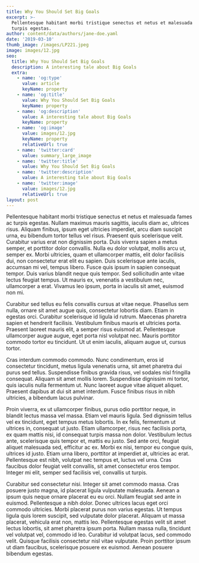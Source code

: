 ```yaml
---
title: Why You Should Set Big Goals
excerpt: >-
  Pellentesque habitant morbi tristique senectus et netus et malesuada fames ac
  turpis egestas.
author: content/data/authors/jane-doe.yaml
date: '2019-03-10'
thumb_image: /images/LP221.jpeg
image: images/12.jpg
seo:
  title: Why You Should Set Big Goals
  description: A interesting tale about Big Goals
  extra:
    - name: 'og:type'
      value: article
      keyName: property
    - name: 'og:title'
      value: Why You Should Set Big Goals
      keyName: property
    - name: 'og:description'
      value: A interesting tale about Big Goals
      keyName: property
    - name: 'og:image'
      value: images/12.jpg
      keyName: property
      relativeUrl: true
    - name: 'twitter:card'
      value: summary_large_image
    - name: 'twitter:title'
      value: Why You Should Set Big Goals
    - name: 'twitter:description'
      value: A interesting tale about Big Goals
    - name: 'twitter:image'
      value: images/12.jpg
      relativeUrl: true
layout: post
---
```


Pellentesque habitant morbi tristique senectus et netus et malesuada fames ac turpis egestas. Nullam maximus mauris sagittis, iaculis diam ac, ultrices risus. Aliquam finibus, ipsum eget ultricies imperdiet, arcu diam suscipit urna, eu bibendum tortor tellus vel risus. Praesent quis scelerisque velit. Curabitur varius erat non dignissim porta. Duis viverra sapien a metus semper, et porttitor dolor convallis. Nulla eu dolor volutpat, mollis arcu ut, semper ex. Morbi ultricies, quam et ullamcorper mattis, elit dolor facilisis dui, non consectetur erat elit eu sapien. Duis scelerisque ante iaculis, accumsan mi vel, tempus libero. Fusce quis ipsum in sapien consequat tempor. Duis varius blandit neque quis tempor. Sed sollicitudin ante vitae lectus feugiat tempus. Ut mauris ex, venenatis a vestibulum nec, ullamcorper a erat. Vivamus leo ipsum, porta in iaculis sit amet, euismod non mi.

Curabitur sed tellus eu felis convallis cursus at vitae neque. Phasellus sem nulla, ornare sit amet augue quis, consectetur lobortis diam. Etiam in egestas orci. Curabitur scelerisque id ligula id rutrum. Maecenas pharetra sapien et hendrerit facilisis. Vestibulum finibus mauris et ultricies porta. Praesent laoreet mauris elit, a semper risus euismod at. Pellentesque ullamcorper augue augue, eget porta nisl volutpat nec. Mauris porttitor commodo tortor eu tincidunt. Ut ut enim iaculis, aliquam augue ut, cursus tortor.

Cras interdum commodo commodo. Nunc condimentum, eros id consectetur tincidunt, metus ligula venenatis urna, sit amet pharetra dui purus sed tellus. Suspendisse finibus gravida risus, vel sodales nisl fringilla consequat. Aliquam sit amet mollis lorem. Suspendisse dignissim mi tortor, quis iaculis nulla fermentum ut. Nunc laoreet augue vitae aliquet aliquet. Praesent dapibus at dui sit amet interdum. Fusce finibus risus in nibh ultricies, a bibendum lacus pulvinar.

Proin viverra, ex ut ullamcorper finibus, purus odio porttitor neque, in blandit lectus massa vel massa. Etiam vel mauris ligula. Sed dignissim tellus vel ex tincidunt, eget tempus metus lobortis. In ex felis, fermentum ut ultrices in, consequat ut justo. Etiam ullamcorper, risus nec facilisis porta, ex quam mattis nisi, id consequat turpis massa non dolor. Vestibulum lectus ante, scelerisque quis tempor et, mattis eu justo. Sed ante orci, feugiat aliquet malesuada sed, efficitur ac ex. Morbi ex nisi, tempor eu congue quis, ultrices id justo. Etiam urna libero, porttitor at imperdiet at, ultricies ac erat. Pellentesque est nibh, volutpat nec tempus et, luctus vel urna. Cras faucibus dolor feugiat velit convallis, sit amet consectetur eros tempor. Integer mi elit, semper sed facilisis vel, convallis ut turpis.

Curabitur sed consectetur nisi. Integer sit amet commodo massa. Cras posuere justo magna, id placerat ligula vulputate malesuada. Aenean a ipsum quis neque ornare placerat eu eu orci. Nullam feugiat sed ante in euismod. Pellentesque a nibh dolor. Donec ultrices lacus eget orci commodo ultricies. Morbi placerat purus non varius egestas. Ut tempus ligula quis lorem suscipit, sed vulputate dolor placerat. Aliquam ut massa placerat, vehicula erat non, mattis leo. Pellentesque egestas velit sit amet lectus lobortis, sit amet pharetra ipsum porta. Nullam massa nulla, tincidunt vel volutpat vel, commodo id leo. Curabitur id volutpat lacus, sed commodo velit. Quisque facilisis consectetur nisl vitae vulputate. Proin porttitor ipsum ut diam faucibus, scelerisque posuere ex euismod. Aenean posuere bibendum egestas.
